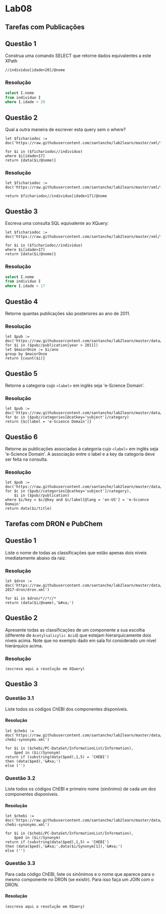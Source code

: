 # Lab08

## Tarefas com Publicações

## Questão 1
Construa uma comando SELECT que retorne dados equivalentes a este XPath
~~~xquery
//individuo[idade>20]/@nome
~~~

### Resolução
~~~sql
select I.nome
from individuo I
where I.idade > 20
~~~

## Questão 2
Qual a outra maneira de escrever esta query sem o where?

~~~xquery
let $fichariodoc := doc('https://raw.githubusercontent.com/santanche/lab2learn/master/xml/fichario.xml')
 
for $i in ($fichariodoc//individuo)
where $i[idade>17]
return {data($i/@nome)}
~~~
### Resolução
~~~xquery
let $fichariodoc := doc('https://raw.githubusercontent.com/santanche/lab2learn/master/xml/fichario.xml')

return $fichariodoc//individuo[idade>17]/@nome
~~~

## Questão 3
Escreva uma consulta SQL equivalente ao XQuery:
~~~xquery
let $fichariodoc := doc('https://raw.githubusercontent.com/santanche/lab2learn/master/xml/fichario.xml')

for $i in ($fichariodoc//individuo)
where $i[idade>17]
return {data($i/@nome)}
~~~

### Resolução
~~~sql
select I.nome
from individuo I
where I.idade > 17
~~~

## Questão 4
Retorne quantas publicações são posteriores ao ano de 2011.

### Resolução
~~~xquery
let $pub := doc('https://raw.githubusercontent.com/santanche/lab2learn/master/data/publications/publications.xml')
for $i in ($pub//publication[year > 2011])
let $maiorOnze := $i/ano
group by $maiorOnze
return {count($i)}
~~~

## Questão 5
Retorne a categoria cujo `<label>` em inglês seja 'e-Science Domain'.

### Resolução
~~~xquery
let $pub := doc('https://raw.githubusercontent.com/santanche/lab2learn/master/data/publications/publications.xml')
for $c in ($pub//categories[@catkey='subject']/category)
return {$c[label = 'e-Science Domain']}
~~~

## Questão 6
Retorne as publicações associadas à categoria cujo `<label>` em inglês seja 'e-Science Domain'. A associação entre o label e a key da categoria deve ser feita na consulta.

### Resolução
~~~xquery
let $pub := doc('https://raw.githubusercontent.com/santanche/lab2learn/master/data/publications/publications.xml')
for $c in ($pub//categories[@catkey='subject']/category),
    $i in ($pub//publication)
where $i/key = $c/@key and $c/label[@lang = 'en-US'] = 'e-Science Domain'
return data($i/title)

~~~

## Tarefas com DRON e PubChem

## Questão 1

Liste o nome de todas as classificações que estão apenas dois níveis imediatamente abaixo da raiz.

### Resolução
~~~xquery
let $dron := doc('https://raw.githubusercontent.com/santanche/lab2learn/master/data/faers-2017-dron/dron.xml')

for $i in $dron/*//*//*
return (data($i/@name),'&#xa;')
~~~

## Questão 2

Apresente todas as classificações de um componente a sua escolha (diferente de `Acetylsalicylic Acid`) que estejam hierarquicamente dois níveis acima. Note que no exemplo dado em sala foi considerado um nível hierárquico acima.

### Resolução
~~~xquery
(escreva aqui a resolução em XQuery)
~~~

## Questão 3

### Questão 3.1

Liste todos os códigos ChEBI dos componentes disponíveis.

#### Resolução
~~~xquery
let $chebi := doc('https://raw.githubusercontent.com/santanche/lab2learn/master/data/pubchem/pubchem-chebi-synonyms.xml')

for $i in ($chebi/PC-DataSet/InformationList/Information),
    $ped in ($i//Synonym)
return if (substring(data($ped),1,5) = 'CHEBI')
then (data($ped),'&#xa;')
else ('')

~~~

### Questão 3.2

Liste todos os códigos ChEBI e primeiro nome (sinônimo) de cada um dos componentes disponíveis.

#### Resolução
~~~xquery
let $chebi := doc('https://raw.githubusercontent.com/santanche/lab2learn/master/data/pubchem/pubchem-chebi-synonyms.xml')

for $i in ($chebi/PC-DataSet/InformationList/Information),
    $ped in ($i//Synonym)
return if (substring(data($ped),1,5) = 'CHEBI')
then (data($ped),'&#xa;',data($i/Synonym[1]),'&#xa;')
else ('')

~~~

### Questão 3.3

Para cada código ChEBI, liste os sinônimos e o nome que aparece para o mesmo componente no DRON (se existir). Para isso faça um JOIN com o DRON.

#### Resolução
~~~xquery
(escreva aqui a resolução em XQuery)
~~~